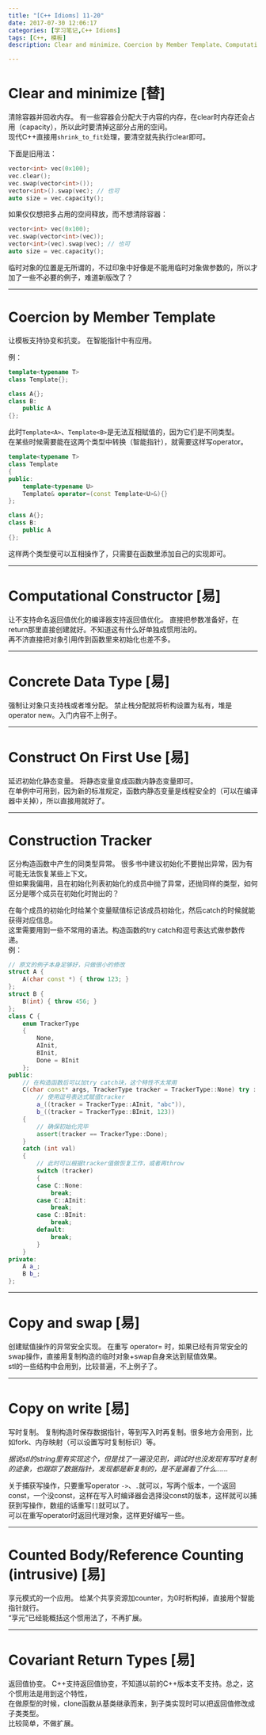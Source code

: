 ```yaml
---
title: "[C++ Idioms] 11-20"
date: 2017-07-30 12:06:17
categories: [学习笔记,C++ Idioms]
tags: [C++, 模板]
description: Clear and minimize、Coercion by Member Template、Computational Constructor、Concrete Data Type、Construct On First Use、Construction Tracker、Copy and swap、Copy on write、Counted Body/Reference Counting (intrusive)、Covariant Return Types

---
```

# Clear and minimize [替]
清除容器并回收内存。 
有一些容器会分配大于内容的内存，在clear时内存还会占用（capacity），所以此时要清掉这部分占用的空间。  
现代C++直接用`shrink_to_fit`处理，要清空就先执行clear即可。  

下面是旧用法：
```cpp
vector<int> vec(0x100);
vec.clear();
vec.swap(vector<int>());
vector<int>().swap(vec); // 也可
auto size = vec.capacity();
```

如果仅仅想把多占用的空间释放，而不想清除容器：
```cpp
vector<int> vec(0x100);	
vec.swap(vector<int>(vec));
vector<int>(vec).swap(vec); // 也可
auto size = vec.capacity();
```
临时对象的位置是无所谓的，不过印象中好像是不能用临时对象做参数的，所以才加了一些不必要的例子，难道新版改了？  

---
# Coercion by Member Template
让模板支持协变和抗变。 
在智能指针中有应用。  

例：
```cpp
template<typename T>
class Template{};

class A{};
class B:
	public A
{};
```
此时`Template<A>`、`Template<B>`是无法互相赋值的，因为它们是不同类型。  
在某些时候需要能在这两个类型中转换（智能指针），就需要这样写operator。  

```cpp
template<typename T>
class Template
{
public:
	template<typename U>
	Template& operator=(const Template<U>&){}
};

class A{};
class B:
	public A
{};
```
这样两个类型便可以互相操作了，只需要在函数里添加自己的实现即可。  

---
# Computational Constructor [易]
让不支持命名返回值优化的编译器支持返回值优化。 
直接把参数准备好，在return那里直接创建就好。不知道这有什么好单独成惯用法的。  
再不济直接把对象引用传到函数里来初始化也差不多。  

---
# Concrete Data Type [易]
强制让对象只支持栈或者堆分配。 
禁止栈分配就将析构设置为私有，堆是operator new。入门内容不上例子。  

---
# Construct On First Use [易]
延迟初始化静态变量。 
将静态变量变成函数内静态变量即可。  
在单例中可用到，因为新的标准规定，函数内静态变量是线程安全的（可以在编译器中关掉），所以直接用就好了。 

---
# Construction Tracker
区分构造函数中产生的同类型异常。 
很多书中建议初始化不要抛出异常，因为有可能无法恢复某些上下文。  
但如果我偏用，且在初始化列表初始化的成员中抛了异常，还抛同样的类型，如何区分是哪个成员在初始化时抛出的？  

在每个成员的初始化时给某个变量赋值标记该成员初始化，然后catch的时候就能获得对应信息。  
这里需要用到一些不常用的语法。构造函数的try catch和逗号表达式做参数传递。   
例：
```cpp
// 原文的例子本身足够好，只做很小的修改
struct A {
	A(char const *) { throw 123; }
};
struct B {
	B(int) { throw 456; }
};
class C {
	enum TrackerType
	{
		None,
		AInit,
		BInit,
		Done = BInit
	};
public:
	// 在构造函数后可以加try catch块，这个特性不太常用
	C(char const* args, TrackerType tracker = TrackerType::None) try :
		// 使用逗号表达式赋值tracker
		a_((tracker = TrackerType::AInit, "abc")),
		b_((tracker = TrackerType::BInit, 123))
	{
		// 确保初始化完毕
		assert(tracker == TrackerType::Done);
	}
	catch (int val)
	{
		// 此时可以根据tracker值做恢复工作，或者再throw
		switch (tracker)
		{
		case C::None:
			break;
		case C::AInit:
			break;
		case C::BInit:
			break;
		default:
			break;
		}
	}
private:
	A a_;
	B b_;
};
```

---
# Copy and swap [易]
创建赋值操作的异常安全实现。 
在重写 operator= 时，如果已经有异常安全的swap操作，直接用复制构造的临时对象+swap自身来达到赋值效果。  
stl的一些结构中会用到，比较普遍，不上例子了。  

---
# Copy on write [易]
写时复制。 
复制构造时保存数据指针，等到写入时再复制。很多地方会用到，比如fork、内存映射（可以设置写时复制标识）等。  

_据说stl的string里有实现这个，但是找了一遍没见到，调试时也没发现有写时复制的迹象，也跟踪了数据指针，发现都是新复制的，是不是漏看了什么……_  

关于捕获写操作，只要重写operator `->`、`.`就可以，写两个版本，一个返回const，一个没const，这样在写入时编译器会选择没const的版本，这样就可以捕获到写操作，数组的话重写`[]`就可以了。  
可以在重写operator时返回代理对象，这样更好编写一些。  

---
# Counted Body/Reference Counting (intrusive) [易]
享元模式的一个应用。 
给某个共享资源加counter，为0时析构掉，直接用个智能指针就行。   
“享元”已经能概括这个惯用法了，不再扩展。  

---
# Covariant Return Types [易]
返回值协变。 
C++支持返回值协变，不知道以前的C++版本支不支持。总之，这个惯用法是用到这个特性，  
在做原型的时候，clone函数从基类继承而来，到子类实现时可以把返回值修改成子类类型。  
比较简单，不做扩展。  

